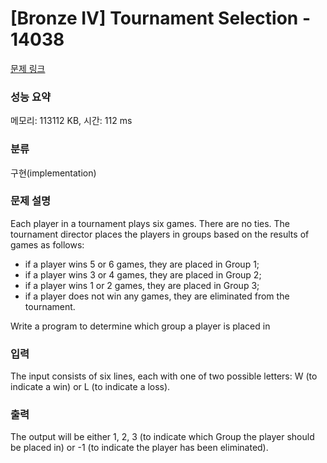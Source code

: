 # [Bronze IV] Tournament Selection - 14038 

[문제 링크](https://www.acmicpc.net/problem/14038) 

### 성능 요약

메모리: 113112 KB, 시간: 112 ms

### 분류

구현(implementation)

### 문제 설명

<p>Each player in a tournament plays six games. There are no ties. The tournament director places the players in groups based on the results of games as follows:</p>

<ul>
	<li>if a player wins 5 or 6 games, they are placed in Group 1;</li>
	<li>if a player wins 3 or 4 games, they are placed in Group 2;</li>
	<li>if a player wins 1 or 2 games, they are placed in Group 3;</li>
	<li>if a player does not win any games, they are eliminated from the tournament.</li>
</ul>

<p>Write a program to determine which group a player is placed in</p>

### 입력 

 <p>The input consists of six lines, each with one of two possible letters: W (to indicate a win) or L (to indicate a loss).</p>

### 출력 

 <p>The output will be either 1, 2, 3 (to indicate which Group the player should be placed in) or -1 (to indicate the player has been eliminated).</p>

